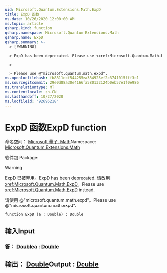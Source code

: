 ```yaml
---
uid: Microsoft.Quantum.Extensions.Math.ExpD
title: ExpD 函数
ms.date: 10/26/2020 12:00:00 AM
ms.topic: article
qsharp.kind: function
qsharp.namespace: Microsoft.Quantum.Extensions.Math
qsharp.name: ExpD
qsharp.summary: >-
  > [!WARNING]

  > ExpD has been deprecated. Please use <xref:Microsoft.Quantum.Math.ExpD> instead.

  >

  > Please use @"microsoft.quantum.math.expd".
ms.openlocfilehash: fb8811ecf544255ea384923ef2c3741015fff3c1
ms.sourcegitcommit: 29e0d88a30e4166fa580132124b0eb57e1f0e986
ms.translationtype: MT
ms.contentlocale: zh-CN
ms.lasthandoff: 10/27/2020
ms.locfileid: "92695218"
---
```

# <a name="expd-function"></a><span data-ttu-id="7eba2-102">ExpD 函数</span><span class="sxs-lookup"><span data-stu-id="7eba2-102">ExpD function</span></span>

<span data-ttu-id="7eba2-103">命名空间： [Microsoft 量子. Math](xref:Microsoft.Quantum.Extensions.Math)</span><span class="sxs-lookup"><span data-stu-id="7eba2-103">Namespace: [Microsoft.Quantum.Extensions.Math](xref:Microsoft.Quantum.Extensions.Math)</span></span>

<span data-ttu-id="7eba2-104">软件包 [](https://nuget.org/packages/)</span><span class="sxs-lookup"><span data-stu-id="7eba2-104">Package: [](https://nuget.org/packages/)</span></span>


> [!WARNING]
> <span data-ttu-id="7eba2-105">ExpD 已被弃用。</span><span class="sxs-lookup"><span data-stu-id="7eba2-105">ExpD has been deprecated.</span></span> <span data-ttu-id="7eba2-106">请改用 <xref:Microsoft.Quantum.Math.ExpD>。</span><span class="sxs-lookup"><span data-stu-id="7eba2-106">Please use <xref:Microsoft.Quantum.Math.ExpD> instead.</span></span>
>
> <span data-ttu-id="7eba2-107">请使用 @"microsoft.quantum.math.expd"。</span><span class="sxs-lookup"><span data-stu-id="7eba2-107">Please use @"microsoft.quantum.math.expd".</span></span>



```qsharp
function ExpD (a : Double) : Double
```


## <a name="input"></a><span data-ttu-id="7eba2-108">输入</span><span class="sxs-lookup"><span data-stu-id="7eba2-108">Input</span></span>

### <a name="a--double"></a><span data-ttu-id="7eba2-109">答： [Double](xref:microsoft.quantum.lang-ref.double)</span><span class="sxs-lookup"><span data-stu-id="7eba2-109">a : [Double](xref:microsoft.quantum.lang-ref.double)</span></span>





## <a name="output--double"></a><span data-ttu-id="7eba2-110">输出： [Double](xref:microsoft.quantum.lang-ref.double)</span><span class="sxs-lookup"><span data-stu-id="7eba2-110">Output : [Double](xref:microsoft.quantum.lang-ref.double)</span></span>

